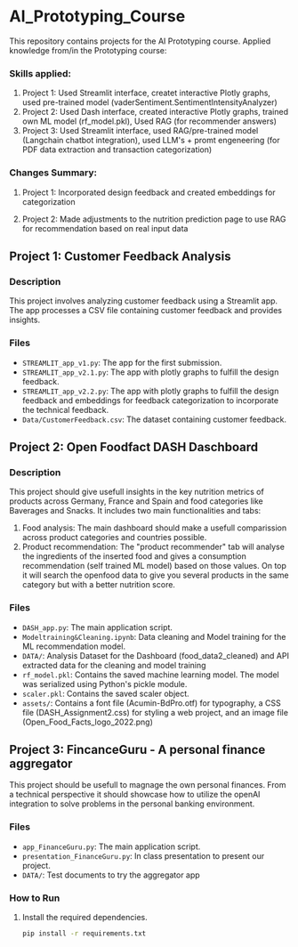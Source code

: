# AI_Prototyping_Course

This repository contains projects for the AI Prototyping course. Applied knowledge from/in the Prototyping course:

### Skills applied:

1. Project 1: Used Streamlit interface, createt interactive Plotly graphs, used pre-trained model (vaderSentiment.SentimentIntensityAnalyzer)
2. Project 2: Used Dash interface, created interactive Plotly graphs, trained own ML model (rf_model.pkl), Used RAG (for recommender answers)
3. Project 3: Used Streamlit interface, used RAG/pre-trained model (Langchain chatbot integration), used LLM's + promt engeneering (for PDF data extraction and transaction categorization) 

### Changes Summary:

1. Project 1: Incorporated design feedback and created embeddings for categorization

2. Project 2: Made adjustments to the nutrition prediction page to use RAG for recommendation based on real input data


## Project 1: Customer Feedback Analysis

### Description
This project involves analyzing customer feedback using a Streamlit app. The app processes a CSV file containing customer feedback and provides insights.

### Files
- `STREAMLIT_app_v1.py`: The app for the first submission.
- `STREAMLIT_app_v2.1.py`: The app with plotly graphs to fulfill the design feedback. 
- `STREAMLIT_app_v2.2.py`: The app with plotly graphs to fulfill the design feedback and embeddings for feedback categorization to incorporate the technical feedback. 
- `Data/CustomerFeedback.csv`: The dataset containing customer feedback.


## Project 2: Open Foodfact DASH Daschboard

### Description
This project should give usefull insights in the key nutrition metrics of products across Germany, France and Spain and food categories like Baverages and Snacks. It includes two main functionalities and tabs:

1. Food analysis: The main dashboard should make a usefull comparission across product categories and countries possible. 
2. Product recommendation: The "product recommender" tab will analyse the ingredients of the inserted food and gives a consumption recommendation (self trained ML model) based on those values. On top it will search the openfood data to give you several products in the same category but with a better nutrition score.

### Files
- `DASH_app.py`: The main application script.
- `Modeltraining&Cleaning.ipynb`: Data cleaning and Model training for the ML recommendation model.
- `DATA/`: Analysis Dataset for the Dashboard (food_data2_cleaned) and API extracted data for the cleaning and model training
- `rf_model.pkl`: Contains the saved machine learning model. The model was serialized using Python's pickle module.
- `scaler.pkl`: Contains the saved scaler object. 
- `assets/`: Contains a font file (Acumin-BdPro.otf) for typography, a CSS file (DASH_Assignment2.css) for styling a web project, and an image file (Open_Food_Facts_logo_2022.png)


## Project 3: FincanceGuru - A personal finance aggregator
This project should be usefull to magnage the own personal finances. From a technical perspective it should showcase how to utilize the openAI integration to solve problems in the personal banking environment. 

### Files
- `app_FinanceGuru.py`: The main application script.
- `presentation_FinanceGuru.py`: In class presentation to present our project.
- `DATA/`: Test documents to try the aggregator app


### How to Run
1. Install the required dependencies.
   ```sh
   pip install -r requirements.txt